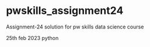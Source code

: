 # pwskills_assignment24
Assignment-24 solution for pw skills data science course

25th feb 2023 python
